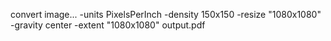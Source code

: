 convert image... -units PixelsPerInch -density 150x150 -resize "1080x1080" -gravity center -extent "1080x1080" output.pdf
